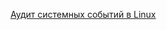 [Аудит системных событий в Linux](/articles/%D0%90%D1%83%D0%B4%D0%B8%D1%82%20%D1%81%D0%B8%D1%81%D1%82%D0%B5%D0%BC%D0%BD%D1%8B%D1%85%20%D1%81%D0%BE%D0%B1%D1%8B%D1%82%D0%B8%D0%B9%20%D0%B2%20Linux.md)
